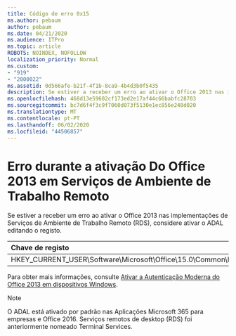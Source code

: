 ```yaml
---
title: Código de erro 0x15
ms.author: pebaum
author: pebaum
ms.date: 04/21/2020
ms.audience: ITPro
ms.topic: article
ROBOTS: NOINDEX, NOFOLLOW
localization_priority: Normal
ms.custom:
- "919"
- "2000022"
ms.assetid: 0d566afe-b21f-4f1b-8ca9-4b4d3b0f5435
description: Se estiver a receber um erro ao ativar o Office 2013 nas implementações de Serviços de Ambiente de Trabalho Remoto (RDS), considere ativar o ADAL editando o registo.
ms.openlocfilehash: 468d13e59602cf173ed2e17af44c66babfc28703
ms.sourcegitcommit: bc7d6f4f3c9f7060d073f5130e1ec856e248d020
ms.translationtype: MT
ms.contentlocale: pt-PT
ms.lasthandoff: 06/02/2020
ms.locfileid: "44506857"
---
```

# <a name="error-while-activation-office-2013-on-remote-desktop-services"></a>Erro durante a ativação Do Office 2013 em Serviços de Ambiente de Trabalho Remoto

Se estiver a receber um erro ao ativar o Office 2013 nas implementações de Serviços de Ambiente de Trabalho Remoto (RDS), considere ativar o ADAL editando o registo.
  
|**Chave de registo**|**Tipo**|**Valor**|
|:-----|:-----|:-----|
|HKEY_CURRENT_USER\Software\Microsoft\Office\15.0\Common\Identidade\EnableADAL  <br/> |REG_DWORD  <br/> |1  <br/> |

Para obter mais informações, consulte [Ativar a Autenticação Moderna do Office 2013 em dispositivos Windows](https://docs.microsoft.com/microsoft-365/admin/security-and-compliance/enable-modern-authentication).
  
> [!NOTE]
>  O ADAL está ativado por padrão nas Aplicações Microsoft 365 para empresas e Office 2016. Serviços remotos de desktop (RDS) foi anteriormente nomeado Terminal Services.
  